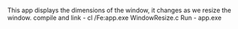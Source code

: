 This app displays the dimensions of the window, it changes as we resize the window.
compile and link - cl /Fe:app.exe WindowResize.c
Run - app.exe
